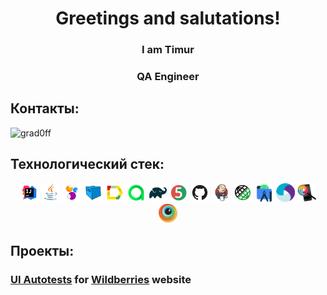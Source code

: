 
<h1 align="center">Greetings and salutations!</h1>
<h3 align="center">I am Timur</h3>
<h3 align="center">QA Engineer</h3>

## Контакты:

![grad0ff](https://img.shields.io/badge/Telegram-blue?style=plastic&logo=telegram&link=https://t.me/gimboy09)

## Технологический стек:

<p align="center">
<img width="6%" title="IntelliJ IDEA" src="readme_design/logo/Intelij_IDEA.svg">
<img width="6%" title="Java" src="readme_design/logo/Java.svg">
<img width="6%" title="Selenide" src="readme_design/logo/Selenide.svg">
<img width="6%" title="Selenoid" src="readme_design/logo/Selenoid.svg">
<img width="6%" title="Allure Report" src="readme_design/logo/Allure_Report.svg">
<img width="6%" title="Allure Test Ops" src="readme_design/logo/Allure_Test_Ops.svg">
<img width="6%" title="Gradle" src="readme_design/logo/Gradle.svg">
<img width="6%" title="JUnit5" src="readme_design/logo/JUnit5.svg">
<img width="6%" title="GitHub" src="readme_design/logo/GitHub.svg">
<img width="6%" title="Jenkins" src="readme_design/logo/Jenkins.svg">
<img width="6%" title="Rest Assured" src="readme_design/logo/Rest_Assured.png">
<img width="6%" title="Android Studio" src="readme_design/logo/androidstudio.svg">
<img width="6%" title="Appium" src="readme_design/logo/appium.svg">
<img width="6%" title="Appium Inspector" src="readme_design/logo/appium_inspector.png">
<img width="6%" title="Browserstack" src="readme_design/logo/browserstack.svg">
</p>

## Проекты:
### <a target="_blank" href="https://github.com/gimboIT/WB_Test">UI Autotests</a> for <a target="_blank" href="https://wildberries.ru/"> Wildberries</a> website


